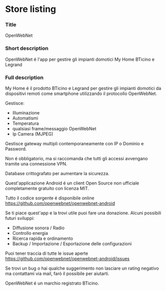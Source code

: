 # Store listing

### Title
OpenWebNet

### Short description
OpenWebNet é l'app per gestire gli impianti domotici My Home BTicino e Legrand

### Full description
My Home é il prodotto BTicino e Legrand per gestire gli impianti domotici da dispositivi remoti come smartphone utilizzando il protocollo OpenWebNet.

Gestisce:
- Illuminazione
- Automatismi
- Temperatura
- qualsiasi frame/messaggio OpenWebNet
- Ip Camera (MJPEG)

Gestisce gateway multipli contemporaneamente con IP o Dominio e Password.

Non é obbligatorio, ma si raccomanda che tutti gli accessi avvengano tramite una connessione VPN.

Database crittografato per aumentare la sicurezza.

Quest'applicazione Android é un client Open Source non ufficiale completamente gratuito con licenza MIT.

Tutto il codice sorgente é disponibile online https://github.com/openwebnet/openwebnet-android

Se ti piace quest'app e la trovi utile puoi fare una donazione. Alcuni possibili futuri sviluppi:
- Diffusione sonora / Radio
- Controllo energia
- Ricerca rapida e ordinamento
- Backup / Importazione / Esportazione delle configurazioni

Puoi tener traccia di tutte le issue aperte https://github.com/openwebnet/openwebnet-android/issues

Se trovi un bug o hai qualche suggerimento non lasciare un rating negativo ma contattami via mail, farò il possibile per aiutarti.

OpenWebNet é un marchio registrato BTicino.